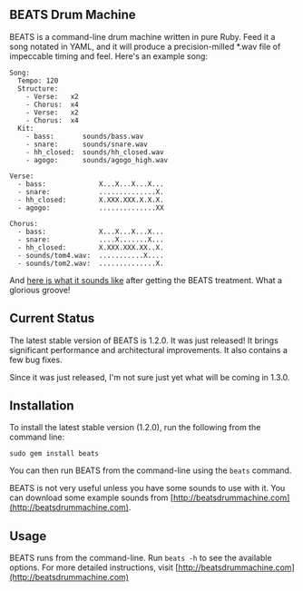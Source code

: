 BEATS Drum Machine
------------------

BEATS is a command-line drum machine written in pure Ruby. Feed it a song notated in YAML, and it will produce a precision-milled *.wav file of impeccable timing and feel. Here's an example song:

    Song:
      Tempo: 120
      Structure:
        - Verse:   x2
        - Chorus:  x4
        - Verse:   x2
        - Chorus:  x4
      Kit:
        - bass:       sounds/bass.wav
		- snare:      sounds/snare.wav
		- hh_closed:  sounds/hh_closed.wav
		- agogo:      sounds/agogo_high.wav

    Verse:
      - bass:             X...X...X...X...
      - snare:            ..............X.
      - hh_closed:        X.XXX.XXX.X.X.X.
      - agogo:            ..............XX

    Chorus:
      - bass:             X...X...X...X...
      - snare:            ....X.......X...
      - hh_closed:        X.XXX.XXX.XX..X.
	  - sounds/tom4.wav:  ...........X....
	  - sounds/tom2.wav:  ..............X.

And [here is what it sounds like](http://beatsdrummachine.com/beat.mp3) after getting the BEATS treatment. What a glorious groove!

Current Status
--------------

The latest stable version of BEATS is 1.2.0. It was just released! It brings significant performance and architectural improvements. It also contains a few bug fixes.

Since it was just released, I'm not sure just yet what will be coming in 1.3.0.


Installation
------------

To install the latest stable version (1.2.0), run the following from the command line:

    sudo gem install beats

You can then run BEATS from the command-line using the `beats` command.

BEATS is not very useful unless you have some sounds to use with it. You can download some example sounds from [http://beatsdrummachine.com](http://beatsdrummachine.com).


Usage
-----

BEATS runs from the command-line. Run `beats -h` to see the available options. For more detailed instructions, visit [http://beatsdrummachine.com](http://beatsdrummachine.com)